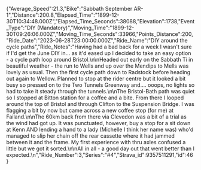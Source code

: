 {"Average_Speed":21.3,"Bike":"Sabbath September AR-1","Distance":200.8,"Elapsed_Time":"1899-12-30T10:34:48.000Z","Elapsed_Time_Seconds":38088,"Elevation":1738,"Event_Type":"DIY (Mandatory)","Moving_Time":"1899-12-30T09:26:06.000Z","Moving_Time_Seconds":33966,"Points_Distance":200,"Ride_Date":"2023-06-28T23:00:00.000Z","Ride_Name":"DIY around the cycle paths","Ride_Notes":"Having had a bad back for a week I wasn't sure if I'd get the June DIY in... as it'd eased up I decided to take an easy option - a cycle path loop around Bristol.\n\nHeaded out early on the Sabbath Ti in beautiful weather - the run to Wells and up over the Mendips to Mells was lovely as usual. Then the first cycle path down to Radstock before heading out again to Wellow. Planned to stop at the rider centre but it looked a bit busy so pressed on to the Two Tunnels Greenway and.... ooops, no lights so had to take it steady through the tunnels.\n\nThe Bristol-Bath path was quiet so I stopped at Bitton station for a coffee and a bite. From there I looped around the top of Bristol and through Clifton to the Suspension Bridge. I was flagging a bit by now but came across a new coffee stop (for me) at Failand.\n\nThe 60km back from there via Clevedon was a bit of a trial as the wind had got up. It was punctuated, however, buy a stop for a sit down at Kenn AND lending a hand to a lady (Michelle I think her name was) who'd managed to slip her chain off the rear cassette where it had jammed between it and the frame. My first experience with thru axles confused a little but we got it sorted.\n\nAll in all - a good day out that went better than I expected.\n","Ride_Number":3,"Series":"#4","Strava_id":9357511291,"id":46}